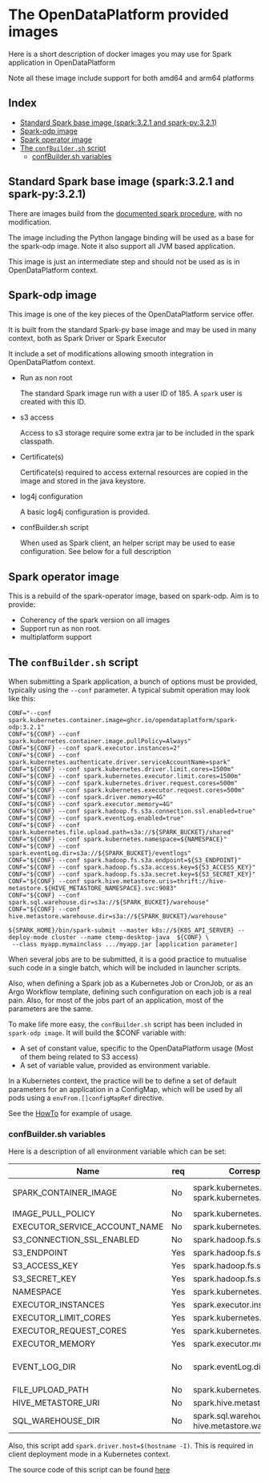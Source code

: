 # The OpenDataPlatform provided images

Here is a short description of docker images you may use for Spark application in OpenDataPlatform

Note all these image include support for both amd64 and arm64 platforms 


<!-- START doctoc generated TOC please keep comment here to allow auto update -->
<!-- DON'T EDIT THIS SECTION, INSTEAD RE-RUN doctoc TO UPDATE -->
## Index

- [Standard Spark base image (spark:3.2.1 and spark-py:3.2.1)](#standard-spark-base-image-spark321-and-spark-py321)
- [Spark-odp image](#spark-odp-image)
- [Spark operator image](#spark-operator-image)
- [The `confBuilder.sh` script](#the-confbuildersh-script)
  - [confBuilder.sh variables](#confbuildersh-variables)

<!-- END doctoc generated TOC please keep comment here to allow auto update -->


## Standard Spark base image (spark:3.2.1 and spark-py:3.2.1)

There are images build from the [documented spark procedure](https://spark.apache.org/docs/latest/running-on-kubernetes.html#docker-images), with no modification.

The image including the Python langage binding will be used as a base for the spark-odp image. Note it also support all JVM based application.

This image is just an intermediate step and should not be used as is in OpenDataPlatform context.

## Spark-odp image

This image is one of the key pieces of the OpenDataPlatform service offer.

It is built from the standard Spark-py base image and may be used in many context, both as Spark Driver or Spark Executor

It include a set of modifications allowing smooth integration in OpenDataPlatfom context.

- Run as non root

  The standard Spark image run with a user ID of 185. A `spark` user is created with this ID.

- s3 access 

  Access to s3 storage require some extra jar to be included in the spark classpath. 

- Certificate(s)

  Certificate(s) required to access external resources are copied in the image and stored in the java keystore. 
    
- log4j configuration

  A basic log4j configuration is provided.

- confBuilder.sh script

  When used as Spark client, an helper script may be used to ease configuration. See below for a full description

## Spark operator image

This is a rebuild of the spark-operator image, based on spark-odp. Aim is to provide:

- Coherency of the spark version on all images
- Support run as non root.
- multiplatform support

## The `confBuilder.sh` script

When submitting a Spark application, a bunch of options must be provided, typically using the `--conf` parameter. A typical submit operation may look like this: 

```
CONF="--conf spark.kubernetes.container.image=ghcr.io/opendataplatform/spark-odp:3.2.1"
CONF="${CONF} --conf spark.kubernetes.container.image.pullPolicy=Always"
CONF="${CONF} --conf spark.executor.instances=2"
CONF="${CONF} --conf spark.kubernetes.authenticate.driver.serviceAccountName=spark"
CONF="${CONF} --conf spark.kubernetes.driver.limit.cores=1500m"
CONF="${CONF} --conf spark.kubernetes.executor.limit.cores=1500m"
CONF="${CONF} --conf spark.kubernetes.driver.request.cores=500m"
CONF="${CONF} --conf spark.kubernetes.executor.request.cores=500m"
CONF="${CONF} --conf spark.driver.memory=4G"
CONF="${CONF} --conf spark.executor.memory=4G"
CONF="${CONF} --conf spark.hadoop.fs.s3a.connection.ssl.enabled=true"
CONF="${CONF} --conf spark.eventLog.enabled=true"
CONF="${CONF} --conf spark.kubernetes.file.upload.path=s3a://${SPARK_BUCKET}/shared"
CONF="${CONF} --conf spark.kubernetes.namespace=${NAMESPACE}"
CONF="${CONF} --conf spark.eventLog.dir=s3a://${SPARK_BUCKET}/eventlogs"
CONF="${CONF} --conf spark.hadoop.fs.s3a.endpoint=${S3_ENDPOINT}"
CONF="${CONF} --conf spark.hadoop.fs.s3a.access.key=${S3_ACCESS_KEY}"
CONF="${CONF} --conf spark.hadoop.fs.s3a.secret.key=${S3_SECRET_KEY}"
CONF="${CONF} --conf spark.hive.metastore.uris=thrift://hive-metastore.${HIVE_METASTORE_NAMESPACE}.svc:9083"
CONF="${CONF} --conf spark.sql.warehouse.dir=s3a://${SPARK_BUCKET}/warehouse"
CONF="${CONF} --conf hive.metastore.warehouse.dir=s3a://${SPARK_BUCKET}/warehouse"

${SPARK_HOME}/bin/spark-submit --master k8s://${K8S_API_SERVER} --deploy-mode cluster --name ctemp-desktop-java  ${CONF} \
 --class myapp.mymainclass .../myapp.jar [application parameter]
```

When several jobs are to be submitted, it is a good practice to mutualise such code in a single batch, which will be included in launcher scripts.

Also, when defining a Spark job as a Kubernetes Job or CronJob, or as an Argo Workflow template, defining such configuration on each job is a real pain. 
Also, for most of the jobs part of an application, most of the parameters are the same. 

To make life more easy, the `confBuilder.sh` script has been included in `spark-odp image`. It will build the $CONF variable with:

- A set of constant value, specific to the OpenDataPlatform usage (Most of them being related to S3 access)
- A set of variable value, provided as environment variable.

In a Kubernetes context, the practice will be to define a set of default parameters for an application in a ConfigMap, 
which will be used by all pods using a `envFrom.[]configMapRef` directive.

See the [HowTo](./howto.md) for example of usage.

### confBuilder.sh variables

Here is a description of all environment variable which can be set:

| Name                          | req | Corresponding Spark configuration value                                                    | Comment                                             |
|-------------------------------|-----|--------------------------------------------------------------------------------------------|-----------------------------------------------------|
| SPARK_CONTAINER_IMAGE         | No  | spark.kubernetes.executor.container.image and<br>spark.kubernetes.executor.container.image | Defaut to `ghcr.io/opendataplatform/spark-odp:3.2.1` |
| IMAGE_PULL_POLICY             | No  | spark.kubernetes.container.image.pullPolicy                                                | Default: `IfNotPresent`                             |
| EXECUTOR_SERVICE_ACCOUNT_NAME | No  | spark.kubernetes.authenticate.executor.serviceAccountName                                  | Default: `spark`                                    |
| S3_CONNECTION_SSL_ENABLED     | No  | spark.hadoop.fs.s3a.connection.ssl.enabled                                                 | Default: `true`                                     |
| S3_ENDPOINT                   | Yes | spark.hadoop.fs.s3a.endpoint                                                               |                                                     |
| S3_ACCESS_KEY                 | Yes | spark.hadoop.fs.s3a.access.key                                                             |                                                     |
| S3_SECRET_KEY                 | Yes | spark.hadoop.fs.s3a.secret.key                                                             |                                                     |
| NAMESPACE                     | Yes | spark.kubernetes.namespace                                                                 |                                                     |
| EXECUTOR_INSTANCES            | Yes | spark.executor.instances                                                                   |                                                     |
| EXECUTOR_LIMIT_CORES          | Yes | spark.kubernetes.executor.limit.cores                                                      |                                                     |
| EXECUTOR_REQUEST_CORES        | Yes | spark.kubernetes.executor.request.cores                                                    |                                                     |
| EXECUTOR_MEMORY               | Yes | spark.executor.memory                                                                      |                                                     |
| EVENT_LOG_DIR                 | No  | spark.eventLog.dir                                                                         | Is set, then `spark.eventLog.enabled=true` is added |
| FILE_UPLOAD_PATH              | No  | spark.kubernetes.file.upload.path                                                          |                                                     |
| HIVE_METASTORE_URI            | No  | spark.hive.metastore.uris                                                                  |                                                     |
| SQL_WAREHOUSE_DIR             | No  | spark.sql.warehouse.dir and<br>hive.metastore.warehouse.dir                                |                                                     |

Also, this script add `spark.driver.host=$(hostname -I)`. This is required in client deployment mode in a Kubernetes context.

The source code of this script can be found [here](https://github.com/OpenDataPlatform/kdc01/blob/master/addons/spark/docker/odp/confBuilder.sh)
